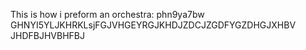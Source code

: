 This is how i preform an orchestra:
phn9ya7bw GHNYI5YLJKHRKLsjFGJVHGEYRGJKHDJZDCJZGDFYGZDHGJXHBV JHDFBJHVBHFBJ